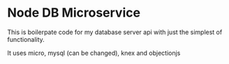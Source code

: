 # Node DB Microservice

This is boilerpate code for my database server api with just the simplest of functionality.

It uses micro, mysql (can be changed), knex and objectionjs
